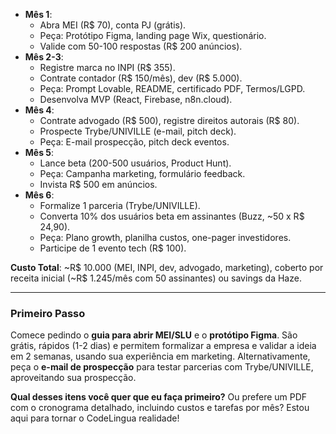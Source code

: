 
- **Mês 1**:
    - Abra MEI (R$ 70), conta PJ (grátis).
    - Peça: Protótipo Figma, landing page Wix, questionário.
    - Valide com 50-100 respostas (R$ 200 anúncios).
- **Mês 2-3**:
    - Registre marca no INPI (R$ 355).
    - Contrate contador (R$ 150/mês), dev (R$ 5.000).
    - Peça: Prompt Lovable, README, certificado PDF, Termos/LGPD.
    - Desenvolva MVP (React, Firebase, n8n.cloud).
- **Mês 4**:
    - Contrate advogado (R$ 500), registre direitos autorais (R$ 80).
    - Prospecte Trybe/UNIVILLE (e-mail, pitch deck).
    - Peça: E-mail prospecção, pitch deck eventos.
- **Mês 5**:
    - Lance beta (200-500 usuários, Product Hunt).
    - Peça: Campanha marketing, formulário feedback.
    - Invista R$ 500 em anúncios.
- **Mês 6**:
    - Formalize 1 parceria (Trybe/UNIVILLE).
    - Converta 10% dos usuários beta em assinantes (Buzz, ~50 x R$ 24,90).
    - Peça: Plano growth, planilha custos, one-pager investidores.
    - Participe de 1 evento tech (R$ 100).

**Custo Total**: ~R$ 10.000 (MEI, INPI, dev, advogado, marketing), coberto por receita inicial (~R$ 1.245/mês com 50 assinantes) ou savings da Haze.

---

### Primeiro Passo

Comece pedindo o **guia para abrir MEI/SLU** e o **protótipo Figma**. São grátis, rápidos (1-2 dias) e permitem formalizar a empresa e validar a ideia em 2 semanas, usando sua experiência em marketing. Alternativamente, peça o **e-mail de prospecção** para testar parcerias com Trybe/UNIVILLE, aproveitando sua prospecção.

**Qual desses itens você quer que eu faça primeiro?** Ou prefere um PDF com o cronograma detalhado, incluindo custos e tarefas por mês? Estou aqui para tornar o CodeLingua realidade!